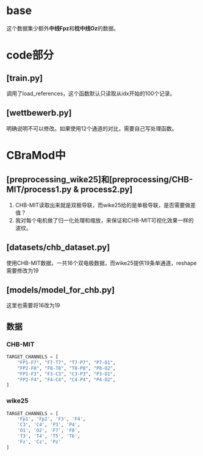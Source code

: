 # base
这个数据集少额外**中线Fpz**和**枕中线Oz**的数据。

# code部分

## [train.py]
调用了load_references，这个函数默认只读取从idx开始的100个记录。


## [wettbewerb.py]
明确说明不可以修改。如果使用12个通道的对比，需要自己写处理函数。


# CBraMod中
## [preprocessing_wike25]和[preprocessing/CHB-MIT/process1.py & process2.py]
1. CHB-MIT读取出来就是双极导联，而wike25给的是单极导联，是否需要做差值？
2. 我对每个电机做了归一化处理和缩放，来保证和CHB-MIT可视化效果一样的波纹。

## [datasets/chb_dataset.py]
使用CHB-MIT数据，一共16个双电极数据，而wike25提供19条单通道，reshape需要修改为19

## [models/model_for_chb.py]
这里也需要将16改为19


## 数据
### CHB-MIT
``` python
TARGET_CHANNELS = [
    "FP1-F7", "F7-T7", "T7-P7", "P7-O1",
    "FP2-F8", "F8-T8", "T8-P8", "P8-O2",
    "FP1-F3", "F3-C3", "C3-P3", "P3-O1",
    "FP2-F4", "F4-C4", "C4-P4", "P4-O2",
]
```

### wike25
```python
TARGET_CHANNELS = [
    'Fp1', 'Fp2', 'F3', 'F4',
    'C3', 'C4', 'P3', 'P4',
    'O1', 'O2', 'F7', 'F8',
    'T3', 'T4', 'T5', 'T6',
    'Fz', 'Cz', 'Pz'
]
```
